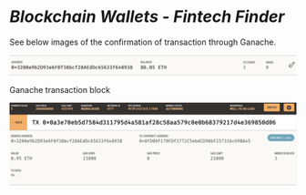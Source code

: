 # ***Blockchain Wallets - Fintech Finder***


See below images of the confirmation of transaction through Ganache.


![ganache_acct_transact](Images/ganache_acct_transaction.jpeg)






Ganache transaction block

![ganache_block](Images/ganache_transact_block.png)

